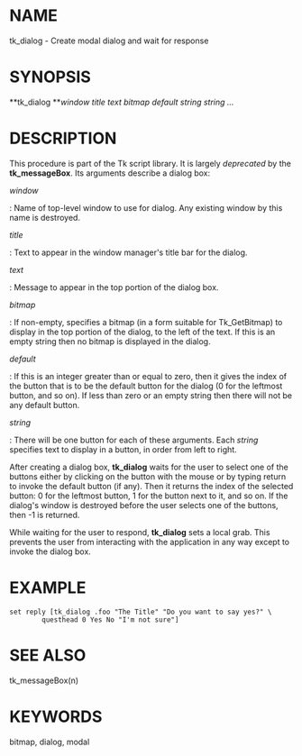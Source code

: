 # NAME

tk_dialog - Create modal dialog and wait for response

# SYNOPSIS

**tk_dialog ***window title text bitmap default string string \...*

# DESCRIPTION

This procedure is part of the Tk script library. It is largely
*deprecated* by the **tk_messageBox**. Its arguments describe a dialog
box:

*window*

:   Name of top-level window to use for dialog. Any existing window by
    this name is destroyed.

*title*

:   Text to appear in the window manager\'s title bar for the dialog.

*text*

:   Message to appear in the top portion of the dialog box.

*bitmap*

:   If non-empty, specifies a bitmap (in a form suitable for
    Tk_GetBitmap) to display in the top portion of the dialog, to the
    left of the text. If this is an empty string then no bitmap is
    displayed in the dialog.

*default*

:   If this is an integer greater than or equal to zero, then it gives
    the index of the button that is to be the default button for the
    dialog (0 for the leftmost button, and so on). If less than zero or
    an empty string then there will not be any default button.

*string*

:   There will be one button for each of these arguments. Each *string*
    specifies text to display in a button, in order from left to right.

After creating a dialog box, **tk_dialog** waits for the user to select
one of the buttons either by clicking on the button with the mouse or by
typing return to invoke the default button (if any). Then it returns the
index of the selected button: 0 for the leftmost button, 1 for the
button next to it, and so on. If the dialog\'s window is destroyed
before the user selects one of the buttons, then -1 is returned.

While waiting for the user to respond, **tk_dialog** sets a local grab.
This prevents the user from interacting with the application in any way
except to invoke the dialog box.

# EXAMPLE

    set reply [tk_dialog .foo "The Title" "Do you want to say yes?" \
            questhead 0 Yes No "I'm not sure"]

# SEE ALSO

tk_messageBox(n)

# KEYWORDS

bitmap, dialog, modal

<!---
Copyright (c) 1992 The Regents of the University of California
Copyright (c) 1994-1996 Sun Microsystems, Inc
-->

